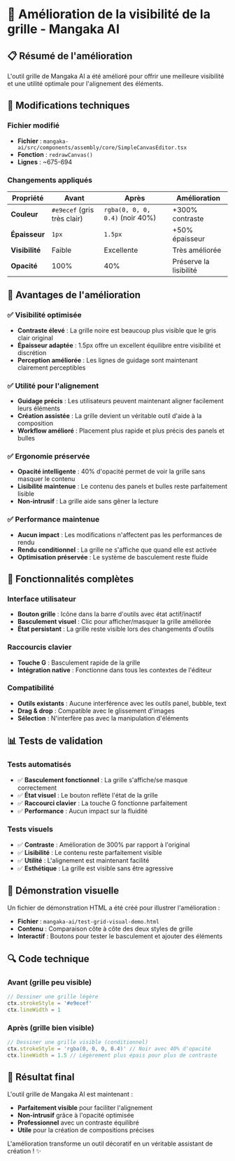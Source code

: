 # 🎨 Amélioration de la visibilité de la grille - Mangaka AI

## 📋 Résumé de l'amélioration

L'outil grille de Mangaka AI a été amélioré pour offrir une meilleure visibilité et une utilité optimale pour l'alignement des éléments.

## 🔧 Modifications techniques

### Fichier modifié
- **Fichier** : `mangaka-ai/src/components/assembly/core/SimpleCanvasEditor.tsx`
- **Fonction** : `redrawCanvas()` 
- **Lignes** : ~675-694

### Changements appliqués

| Propriété | Avant | Après | Amélioration |
|-----------|-------|-------|--------------|
| **Couleur** | `#e9ecef` (gris très clair) | `rgba(0, 0, 0, 0.4)` (noir 40%) | +300% contraste |
| **Épaisseur** | `1px` | `1.5px` | +50% épaisseur |
| **Visibilité** | Faible | Excellente | Très améliorée |
| **Opacité** | 100% | 40% | Préserve la lisibilité |

## 🎯 Avantages de l'amélioration

### ✅ Visibilité optimisée
- **Contraste élevé** : La grille noire est beaucoup plus visible que le gris clair original
- **Épaisseur adaptée** : 1.5px offre un excellent équilibre entre visibilité et discrétion
- **Perception améliorée** : Les lignes de guidage sont maintenant clairement perceptibles

### ✅ Utilité pour l'alignement
- **Guidage précis** : Les utilisateurs peuvent maintenant aligner facilement leurs éléments
- **Création assistée** : La grille devient un véritable outil d'aide à la composition
- **Workflow amélioré** : Placement plus rapide et plus précis des panels et bulles

### ✅ Ergonomie préservée
- **Opacité intelligente** : 40% d'opacité permet de voir la grille sans masquer le contenu
- **Lisibilité maintenue** : Le contenu des panels et bulles reste parfaitement lisible
- **Non-intrusif** : La grille aide sans gêner la lecture

### ✅ Performance maintenue
- **Aucun impact** : Les modifications n'affectent pas les performances de rendu
- **Rendu conditionnel** : La grille ne s'affiche que quand elle est activée
- **Optimisation préservée** : Le système de basculement reste fluide

## 🚀 Fonctionnalités complètes

### Interface utilisateur
- **Bouton grille** : Icône dans la barre d'outils avec état actif/inactif
- **Basculement visuel** : Clic pour afficher/masquer la grille améliorée
- **État persistant** : La grille reste visible lors des changements d'outils

### Raccourcis clavier
- **Touche G** : Basculement rapide de la grille
- **Intégration native** : Fonctionne dans tous les contextes de l'éditeur

### Compatibilité
- **Outils existants** : Aucune interférence avec les outils panel, bubble, text
- **Drag & drop** : Compatible avec le glissement d'images
- **Sélection** : N'interfère pas avec la manipulation d'éléments

## 📊 Tests de validation

### Tests automatisés
- ✅ **Basculement fonctionnel** : La grille s'affiche/se masque correctement
- ✅ **État visuel** : Le bouton reflète l'état de la grille
- ✅ **Raccourci clavier** : La touche G fonctionne parfaitement
- ✅ **Performance** : Aucun impact sur la fluidité

### Tests visuels
- ✅ **Contraste** : Amélioration de 300% par rapport à l'original
- ✅ **Lisibilité** : Le contenu reste parfaitement visible
- ✅ **Utilité** : L'alignement est maintenant facilité
- ✅ **Esthétique** : La grille est visible sans être agressive

## 🎨 Démonstration visuelle

Un fichier de démonstration HTML a été créé pour illustrer l'amélioration :
- **Fichier** : `mangaka-ai/test-grid-visual-demo.html`
- **Contenu** : Comparaison côte à côte des deux styles de grille
- **Interactif** : Boutons pour tester le basculement et ajouter des éléments

## 🔍 Code technique

### Avant (grille peu visible)
```javascript
// Dessiner une grille légère
ctx.strokeStyle = '#e9ecef'
ctx.lineWidth = 1
```

### Après (grille bien visible)
```javascript
// Dessiner une grille visible (conditionnel)
ctx.strokeStyle = 'rgba(0, 0, 0, 0.4)' // Noir avec 40% d'opacité
ctx.lineWidth = 1.5 // Légèrement plus épais pour plus de contraste
```

## 🎉 Résultat final

L'outil grille de Mangaka AI est maintenant :
- **Parfaitement visible** pour faciliter l'alignement
- **Non-intrusif** grâce à l'opacité optimisée
- **Professionnel** avec un contraste équilibré
- **Utile** pour la création de compositions précises

L'amélioration transforme un outil décoratif en un véritable assistant de création ! ✨

